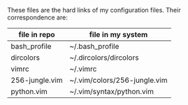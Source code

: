 These files are the hard links of my configuration files. Their correspondence are:

| file in repo    | file in my system             |
| --------------- | ----------------------------- |
| bash_profile    | ~/.bash_profile               |
| dircolors       | ~/.dircolors/dircolors        |
| vimrc           | ~/.vimrc                      |
| 256-jungle.vim  | ~/.vim/colors/256-jungle.vim  |
| python.vim      | ~/.vim/syntax/python.vim      |
